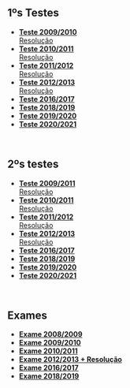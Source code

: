 ## 1ºs Testes
* [**Teste 2009/2010**](teste1_09-10.pdf)
<br>[Resolução](teste1_09-10_res.pdf)
* [**Teste 2010/2011**](teste1_10-11.pdf)
<br>[Resolução](teste1_10-11_res.pdf)
* [**Teste 2011/2012**](teste1_11-12.pdf)
<br>[Resolução](teste1_11-12_res.pdf)
* [**Teste 2012/2013**](teste1_12-13.pdf)
<br>[Resolução](teste1_12-13_res.pdf)
* [**Teste 2016/2017**](teste1_16-17.pdf)
* [**Teste 2018/2019**](teste1_18-19.pdf)
* [**Teste 2019/2020**](teste1_19-20.pdf)
* [**Teste 2020/2021**](teste1_20-21.pdf)

<br>

## 2ºs testes
* [**Teste 2009/2011**](teste2_09-10.pdf)
<br>[Resolução](teste2_09-10_res.pdf)
* [**Teste 2010/2011**](teste2_10-11.pdf)
<br>[Resolução](teste2_10-11_res.pdf)
* [**Teste 2011/2012**](teste2_11-12.pdf)
<br>[Resolução](teste2_11-12_res.pdf)
* [**Teste 2012/2013**](teste2_12-13.pdf)
<br>[Resolução](teste2_12-13_res.pdf)
* [**Teste 2016/2017**](teste2_16-17.pdf)
* [**Teste 2018/2019**](teste2_18-19.pdf)
* [**Teste 2019/2020**](teste2_19-20.pdf)
* [**Teste 2020/2021**](teste2_20-21.pdf)

<br>

## Exames
* [**Exame 2008/2009**](exame_08-09.pdf)
* [**Exame 2009/2010**](exame_09-10.pdf)
* [**Exame 2010/2011**](exame_10-11.pdf)
* [**Exame 2012/2013 + Resolução**](exame_12-13_res.pdf)
* [**Exame 2016/2017**](exame_16-17.pdf)
* [**Exame 2018/2019**](exame_18-19.pdf)
